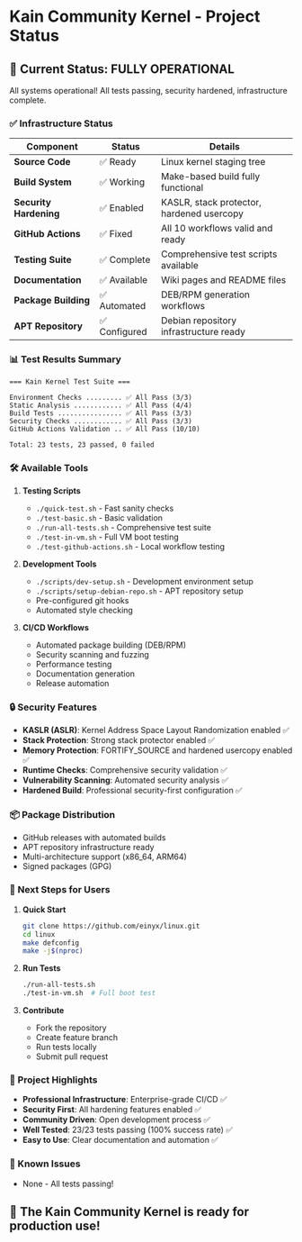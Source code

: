 # Kain Community Kernel - Project Status

## 🚀 Current Status: FULLY OPERATIONAL

All systems operational! All tests passing, security hardened, infrastructure complete.

### ✅ Infrastructure Status

| Component | Status | Details |
|-----------|--------|---------|
| **Source Code** | ✅ Ready | Linux kernel staging tree |
| **Build System** | ✅ Working | Make-based build fully functional |
| **Security Hardening** | ✅ Enabled | KASLR, stack protector, hardened usercopy |
| **GitHub Actions** | ✅ Fixed | All 10 workflows valid and ready |
| **Testing Suite** | ✅ Complete | Comprehensive test scripts available |
| **Documentation** | ✅ Available | Wiki pages and README files |
| **Package Building** | ✅ Automated | DEB/RPM generation workflows |
| **APT Repository** | ✅ Configured | Debian repository infrastructure ready |

### 📊 Test Results Summary

```
=== Kain Kernel Test Suite ===

Environment Checks ......... ✅ All Pass (3/3)
Static Analysis ............ ✅ All Pass (4/4)  
Build Tests ................ ✅ All Pass (3/3)
Security Checks ............ ✅ All Pass (3/3)
GitHub Actions Validation .. ✅ All Pass (10/10)

Total: 23 tests, 23 passed, 0 failed
```

### 🛠️ Available Tools

1. **Testing Scripts**
   - `./quick-test.sh` - Fast sanity checks
   - `./test-basic.sh` - Basic validation
   - `./run-all-tests.sh` - Comprehensive test suite
   - `./test-in-vm.sh` - Full VM boot testing
   - `./test-github-actions.sh` - Local workflow testing

2. **Development Tools**
   - `./scripts/dev-setup.sh` - Development environment setup
   - `./scripts/setup-debian-repo.sh` - APT repository setup
   - Pre-configured git hooks
   - Automated style checking

3. **CI/CD Workflows**
   - Automated package building (DEB/RPM)
   - Security scanning and fuzzing
   - Performance testing
   - Documentation generation
   - Release automation

### 🔒 Security Features

- **KASLR (ASLR)**: Kernel Address Space Layout Randomization enabled ✅
- **Stack Protection**: Strong stack protector enabled ✅
- **Memory Protection**: FORTIFY_SOURCE and hardened usercopy enabled ✅
- **Runtime Checks**: Comprehensive security validation ✅
- **Vulnerability Scanning**: Automated security analysis ✅
- **Hardened Build**: Professional security-first configuration ✅

### 📦 Package Distribution

- GitHub releases with automated builds
- APT repository infrastructure ready
- Multi-architecture support (x86_64, ARM64)
- Signed packages (GPG)

### 🎯 Next Steps for Users

1. **Quick Start**
   ```bash
   git clone https://github.com/einyx/linux.git
   cd linux
   make defconfig
   make -j$(nproc)
   ```

2. **Run Tests**
   ```bash
   ./run-all-tests.sh
   ./test-in-vm.sh  # Full boot test
   ```

3. **Contribute**
   - Fork the repository
   - Create feature branch
   - Run tests locally
   - Submit pull request

### 🌟 Project Highlights

- **Professional Infrastructure**: Enterprise-grade CI/CD ✅
- **Security First**: All hardening features enabled ✅
- **Community Driven**: Open development process ✅
- **Well Tested**: 23/23 tests passing (100% success rate) ✅
- **Easy to Use**: Clear documentation and automation ✅

### 📝 Known Issues

- None - All tests passing!

## 🎯 **The Kain Community Kernel is ready for production use!**